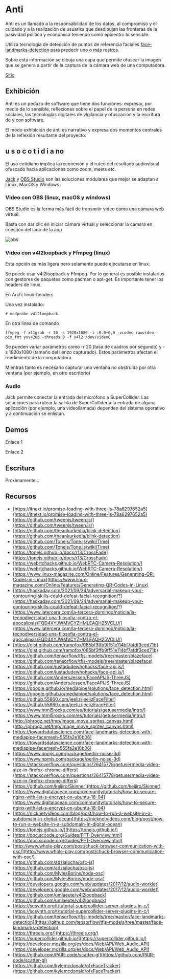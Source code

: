 # Anti 

Anti es un llamado a la responsabilidad de los datos, al compromiso y el cuidado y a la realización de usuarixs que desdibujan las fronteras de la pasividad política y económica teniendo como epicentro lo sensible.

Utiliza tecnología de detección de puntos de referencia faciales [face-landmarks-detection](https://github.com/tensorflow/tfjs-models/tree/master/face-landmarks-detection) para predecir uno o más rostros.

Sobre esta información se dibuja una capa que permite ofuscar la imagen que se genera a partir de la captura de la cámara web de una computadora.

[Sitio](https://anti.ocelotl.cc) 

## Exhibición 

Anti es un pedazo de software que tiene dos funciones: expresar, por medio de lo sensible, reflexiones sobre el papel de la persona en redes sociales, las tecnologías digitales de vigilancia y ofuscación y la escritura de y con software. 

El modo exhibición de anti es narrativo y expresa dos momentos centrales de la reflexión resultante del proyecto: 

## u s o c o t i d i a no

El uso cotidiano implica la reconexión y el ruteo del resultado audiovisual ofuscado hacia aplicaciones como zoom, meets etc. 

[Jack](https://jackaudio.org/) y [OBS Studio](https://obsproject.com/es/download) son las soluciones modulares que mejor se adaptan a Linux, MacOS y Windows. 

### Video con OBS (linux, macOS y windows) 

OBS Studio es la forma más fácil de transmitir video como una cámara web virtual. 

Basta con dar clic en iniciar cámara virtual y seleccionar la cámara en cuestión del lado de la app

![obs](/assets/img/obs.png)

### Video con v4l2loopback y Ffmpeg (linux)

Esta opción es más ligera pero solamente puede ejecutarse en linux.

Se puede usar v4l2loopback y Ffmpeg. Por lo general es posible instalarlos con gestores de paquetes como pacman o apt-get. Es importante tener los headers de linux.

En Arch: linux-headers

Una vez instalado:

`# modprobe v4l2loopback`

En otra línea de comando 

`ffmpeg -f x11grab -r 20 -s 1920x1080 -i :0.0+0,0 -vcodec rawvideo -pix_fmt yuv420p -threads 0 -f v4l2 /dev/video0`

Se pueden variar parámetros como -r 20 (tasa de cuadros por segundo) y -s 1920x1080 (tamaño del lienzo capturado). Estos parámetros afectan el rendimiento de la computadora

Mientras tanto es necesario capturar una ventana no obstruída por otra ventana (por ejemplo, en otro escritorio) 

### Audio

Jack permite conectar la entrada del micrófono a SuperCollider. Las soluciones para rutear la salida de SuperCollider a la entrada de alguna aplicación (por ejemplo, una videollamada) dependen del sistema operativo y a continuación se enlistan. 

## Demos

Enlace 1

Enlace 2

## Escritura

Proximamente... 

## Recursos

- [https://itnext.io/promise-loading-with-three-js-78a6297652a5](https://itnext.io/promise-loading-with-three-js-78a6297652a5)
- [https://github.com/tweenjs/tween.js/](https://github.com/tweenjs/tween.js/)
- [https://github.com/theankurkedia/blink-detection](https://github.com/theankurkedia/blink-detection)
- [https://github.com/Tonejs/Tone.js/wiki/Time](https://github.com/Tonejs/Tone.js/wiki/Time)
- [https://tonejs.github.io/docs/r13/CrossFade](https://tonejs.github.io/docs/r13/CrossFade)
- [https://webrtchacks.github.io/WebRTC-Camera-Resolution/](https://webrtchacks.github.io/WebRTC-Camera-Resolution/)
- [https://www.linux-magazine.com/Online/Features/Generating-QR-Codes-in-Linux](https://www.linux-magazine.com/Online/Features/Generating-QR-Codes-in-Linux)
- [https://hackaday.com/2021/09/24/adversarial-makeup-your-contouring-skills-could-defeat-facial-recognition/?](https://hackaday.com/2021/09/24/adversarial-makeup-your-contouring-skills-could-defeat-facial-recognition/?)
- [https://www.latercera.com/la-tercera-domingo/noticia/la-tecnodiversidad-una-filosofia-contra-el-apocalipsis/FQD4XYJWMVCYZHMLEAQH25VCLU/](https://www.latercera.com/la-tercera-domingo/noticia/la-tecnodiversidad-una-filosofia-contra-el-apocalipsis/FQD4XYJWMVCYZHMLEAQH25VCLU/)
- [https://gist.github.com/rampfox/085bf3ffb9ff51e114bf7afdf3ced71b](https://gist.github.com/rampfox/085bf3ffb9ff51e114bf7afdf3ced71b)
- [https://github.com/tensorflow/tfjs-models/tree/master/blazeface](https://github.com/tensorflow/tfjs-models/tree/master/blazeface)
- [https://github.com/justadudewhohacks/face-api.js/](https://github.com/justadudewhohacks/face-api.js/)
- [https://github.com/AndersJessen/FaceAPIJS-ThreeJS](https://github.com/AndersJessen/FaceAPIJS-ThreeJS)
- [https://google.github.io/mediapipe/solutions/face_detection.html](https://google.github.io/mediapipe/solutions/face_detection.html)
- [https://github.55860.com/jeeliz/jeelizFaceFilter](https://github.55860.com/jeeliz/jeelizFaceFilter)
- [https://www.html5rocks.com/es/tutorials/getusermedia/intro/](https://www.html5rocks.com/es/tutorials/getusermedia/intro/)
- [http://phrogz.net/tmp/image_move_sprites_canvas.html](http://phrogz.net/tmp/image_move_sprites_canvas.html)
- [https://towardsdatascience.com/face-landmarks-detection-with-mediapipe-facemesh-555fa2e10b06](https://towardsdatascience.com/face-landmarks-detection-with-mediapipe-facemesh-555fa2e10b06)
- [https://www.npmjs.com/package/perlin-noise-3d](https://www.npmjs.com/package/perlin-noise-3d)
- [https://stackoverflow.com/questions/26415778/getusermedia-video-size-in-firefox-chrome-differs](https://stackoverflow.com/questions/26415778/getusermedia-video-size-in-firefox-chrome-differs)
- [https://github.com/keijiro/Skinner](https://github.com/keijiro/Skinner)
- [https://www.digitalocean.com/community/tutorials/how-to-secure-nginx-with-let-s-encrypt-on-ubuntu-18-04](https://www.digitalocean.com/community/tutorials/how-to-secure-nginx-with-let-s-encrypt-on-ubuntu-18-04)
- [https://nicknetvideos.com/blog/post/how-to-run-a-website-in-a-subdomain-in-digital-ocean](https://nicknetvideos.com/blog/post/how-to-run-a-website-in-a-subdomain-in-digital-ocean)
- [https://tonejs.github.io/](https://tonejs.github.io/)
- [https://doc.sccode.org/Guides/FFT-Overview.html](https://doc.sccode.org/Guides/FFT-Overview.html)
- [http://www.whole-play.com/post/chuck-browser-communication-with-osc/](http://www.whole-play.com/post/chuck-browser-communication-with-osc/)
- [https://github.com/adzialocha/osc-js](https://github.com/adzialocha/osc-js)
- [https://github.com/MylesBorins/node-osc](https://github.com/MylesBorins/node-osc)
- [https://developers.google.com/web/updates/2017/12/audio-worklet](https://developers.google.com/web/updates/2017/12/audio-worklet)
- [https://github.com/umlaeute/v4l2loopback](https://github.com/umlaeute/v4l2loopback)
- [https://scsynth.org/t/tutorial-supercollider-server-plugins-in-c/](https://scsynth.org/t/tutorial-supercollider-server-plugins-in-c/)
- [https://github.com/tensorflow/tfjs-models/tree/master/face-landmarks-detection](https://github.com/tensorflow/tfjs-models/tree/master/face-landmarks-detection)
- [https://threejs.org/](https://threejs.org/)
- [https://supercollider.github.io/](https://supercollider.github.io/)
- [https://developer.mozilla.org/es/docs/Web/API/Web_Audio_API](https://developer.mozilla.org/es/docs/Web/API/Web_Audio_API)	
- [https://github.com/PAIR-code/scatter-gl](https://github.com/PAIR-code/scatter-gl)
- [https://github.com/kylemcdonald/ofxFaceTracker](https://github.com/kylemcdonald/ofxFaceTracker)
